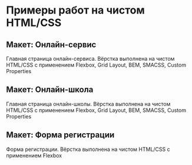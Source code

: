 # Примеры работ на чистом HTML/CSS

## Макет: Онлайн-сервис

Главная страница онлайн-сервиса.
Вёрстка выполнена на чистом HTML/CSS c применением Flexbox, Grid Layout, BEM, SMACSS, Custom Properties

## Макет: Онлайн-школа

Главная страница онлайн-школы.
Вёрстка выполнена на чистом HTML/CSS c применением Flexbox, Grid Layout, BEM, SMACSS, Custom Properties

## Макет: Форма регистрации

Форма регистрации.
Вёрстка выполнена на чистом HTML/CSS c применением Flexbox